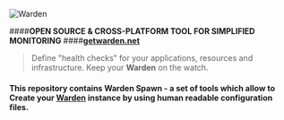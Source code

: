 ![Warden](http://spetz.github.io/img/warden_logo.png)

####**OPEN SOURCE & CROSS-PLATFORM TOOL FOR SIMPLIFIED MONITORING**
####**[getwarden.net](http://getwarden.net)**


> Define "health checks" for your applications, resources and
> infrastructure. Keep your **Warden** on the watch.

#### **This repository contains Warden Spawn - a set of tools which allow to Create your [Warden](https://github.com/warden-stack/Warden) instance by using human readable configuration files.**